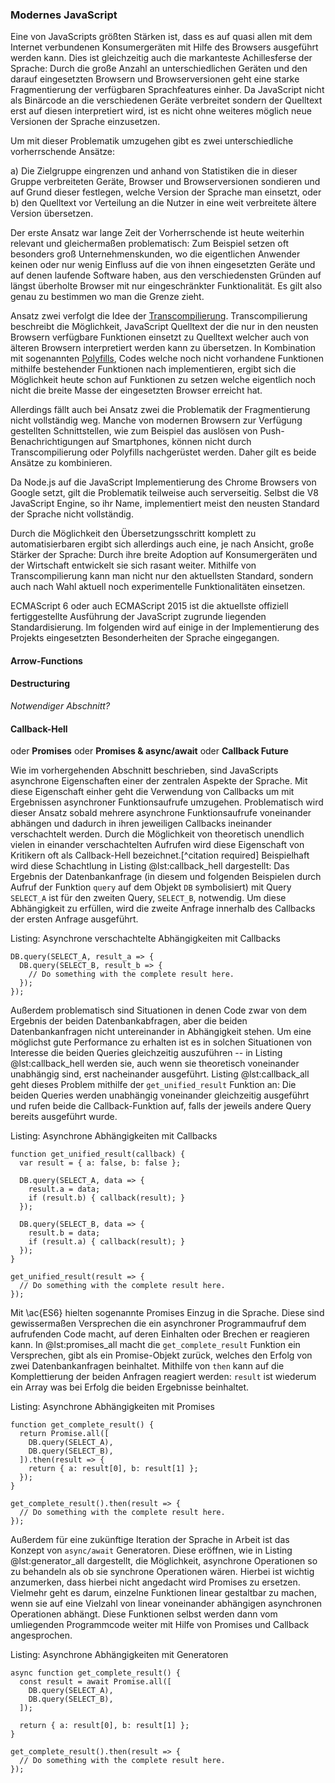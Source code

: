 ### Modernes JavaScript
Eine von JavaScripts größten Stärken ist, dass es auf quasi allen mit dem Internet verbundenen Konsumergeräten mit Hilfe des Browsers ausgeführt werden kann. Dies ist gleichzeitig auch die markanteste Achillesferse der Sprache: Durch die große Anzahl an unterschiedlichen Geräten und den darauf eingesetzten Browsern und Browserversionen geht eine starke Fragmentierung der verfügbaren Sprachfeatures einher. Da JavaScript nicht als Binärcode an die verschiedenen Geräte verbreitet sondern der Quelltext erst auf diesen interpretiert wird, ist es nicht ohne weiteres möglich neue Versionen der Sprache einzusetzen.

Um mit dieser Problematik umzugehen gibt es zwei unterschiedliche vorherrschende Ansätze:

  a) Die Zielgruppe eingrenzen und anhand von Statistiken die in dieser Gruppe verbreiteten Geräte, Browser und Browserversionen sondieren und auf Grund dieser festlegen, welche Version der Sprache man einsetzt, oder
  b) den Quelltext vor Verteilung an die Nutzer in eine weit verbreitete ältere Version übersetzen.

Der erste Ansatz war lange Zeit der Vorherrschende ist heute weiterhin relevant und gleichermaßen problematisch: Zum Beispiel setzen oft besonders groß Unternehmenskunden, wo die eigentlichen Anwender keinen oder nur wenig Einfluss auf die von ihnen eingesetzten Geräte und auf denen laufende Software haben, aus den verschiedensten Gründen auf längst überholte Browser mit nur eingeschränkter Funktionalität. Es gilt also genau zu bestimmen wo man die Grenze zieht.

Ansatz zwei verfolgt die Idee der [Transcompilierung](#glossar). Transcompilierung beschreibt die Möglichkeit, JavaScript Quelltext der die nur in den neusten Browsern verfügbare Funktionen einsetzt zu Quelltext welcher auch von älteren Browsern interpretiert werden kann zu übersetzen. In Kombination mit sogenannten [Polyfills](#glossar), Codes welche noch nicht vorhandene Funktionen mithilfe bestehender Funktionen nach implementieren, ergibt sich die Möglichkeit heute schon auf Funktionen zu setzen welche eigentlich noch nicht die breite Masse der eingesetzten Browser erreicht hat.

Allerdings fällt auch bei Ansatz zwei die Problematik der Fragmentierung nicht vollständig weg. Manche von modernen Browsern zur Verfügung gestellten Schnittstellen, wie zum Beispiel das auslösen von Push-Benachrichtigungen auf Smartphones, können nicht durch Transcompilierung oder Polyfills nachgerüstet werden. Daher gilt es beide Ansätze zu kombinieren.

Da Node.js auf die JavaScript Implementierung des Chrome Browsers von Google setzt, gilt die Problematik teilweise auch serverseitig. Selbst die V8 JavaScript Engine, so ihr Name, implementiert meist den neusten Standard der Sprache nicht vollständig.

Durch die Möglichkeit den Übersetzungsschritt komplett zu automatisierbaren ergibt sich allerdings auch eine, je nach Ansicht, große Stärker der Sprache: Durch ihre breite Adoption auf Konsumergeräten und der Wirtschaft entwickelt sie sich rasant weiter. Mithilfe von Transcompilierung kann man nicht nur den aktuellsten Standard, sondern auch nach Wahl aktuell noch experimentelle Funktionalitäten einsetzen.

ECMAScript 6 oder auch ECMAScript 2015 ist die aktuellste offiziell fertiggestellte Ausführung der JavaScript zugrunde liegenden Standardisierung. Im folgenden wird auf einige in der Implementierung des Projekts eingesetzten Besonderheiten der Sprache eingegangen.

#### Arrow-Functions


#### Destructuring
*Notwendiger Abschnitt?*


#### Callback-Hell
oder **Promises** oder **Promises & async/await** oder **Callback Future**

Wie im vorhergehenden Abschnitt beschrieben, sind JavaScripts asynchrone Eigenschaften einer der zentralen Aspekte der Sprache. Mit diese Eigenschaft einher geht die Verwendung von Callbacks um mit Ergebnissen asynchroner Funktionsaufrufe umzugehen. Problematisch wird dieser Ansatz sobald mehrere asynchrone Funktionsaufrufe voneinander abhängen und dadurch in ihren jeweiligen Callbacks ineinander verschachtelt werden. Durch die Möglichkeit von theoretisch unendlich vielen in einander verschachtelten Aufrufen wird diese Eigenschaft von Kritikern oft als Callback-Hell bezeichnet.[^citation required] Beispielhaft wird diese Schachtlung in Listing @lst:callback_hell dargestellt: Das Ergebnis der Datenbankanfrage (in diesem und folgenden Beispielen durch Aufruf der Funktion `query` auf dem Objekt `DB` symbolisiert) mit Query `SELECT_A` ist für den zweiten Query, `SELECT_B`, notwendig. Um diese Abhängigkeit zu erfüllen, wird die zweite Anfrage innerhalb des Callbacks der ersten Anfrage ausgeführt.

Listing: Asynchrone verschachtelte Abhängigkeiten mit Callbacks

~~~{.javascript #lst:callback_hell}
DB.query(SELECT_A, result_a => {
  DB.query(SELECT_B, result_b => {
    // Do something with the complete result here.
  });
});
~~~

Außerdem problematisch sind Situationen in denen Code zwar von dem Ergebnis der beiden Datenbankabfragen, aber die beiden Datenbankanfragen nicht untereinander in Abhängigkeit stehen. Um eine möglichst gute Performance zu erhalten ist es in solchen Situationen von Interesse die beiden Queries gleichzeitig auszuführen -- in Listing @lst:callback_hell werden sie, auch wenn sie theoretisch voneinander unabhängig sind, erst nacheinander ausgeführt. Listing @lst:callback_all geht dieses Problem mithilfe der `get_unified_result` Funktion an: Die beiden Queries werden unabhängig voneinander gleichzeitig ausgeführt und rufen beide die Callback-Funktion auf, falls der jeweils andere Query bereits ausgeführt wurde.

Listing: Asynchrone Abhängigkeiten mit Callbacks

~~~{.javascript #lst:callback_all}
function get_unified_result(callback) {
  var result = { a: false, b: false };

  DB.query(SELECT_A, data => { 
    result.a = data; 
    if (result.b) { callback(result); }
  });

  DB.query(SELECT_B, data => { 
    result.b = data; 
    if (result.a) { callback(result); }
  });
}

get_unified_result(result => {
  // Do something with the complete result here.
});
~~~

Mit \ac{ES6} hielten sogenannte Promises Einzug in die Sprache. Diese sind gewissermaßen Versprechen die ein asynchroner Programmaufruf dem aufrufenden Code macht, auf deren Einhalten oder Brechen er reagieren kann. In @lst:promises_all macht die `get_complete_result` Funktion ein Versprechen, gibt als ein Promise-Objekt zurück, welches den Erfolg von zwei Datenbankanfragen beinhaltet. Mithilfe von `then` kann auf die Komplettierung der beiden Anfragen reagiert werden: `result` ist wiederum ein Array was bei Erfolg die beiden Ergebnisse beinhaltet.

Listing: Asynchrone Abhängigkeiten mit Promises

~~~{.javascript #lst:promises_all}
function get_complete_result() {
  return Promise.all([
    DB.query(SELECT_A),
    DB.query(SELECT_B),
  ]).then(result => {
    return { a: result[0], b: result[1] };
  });
}

get_complete_result().then(result => {
  // Do something with the complete result here.
});
~~~

Außerdem für eine zukünftige Iteration der Sprache in Arbeit ist das Konzept von `async/await` Generatoren. Diese eröffnen, wie in Listing @lst:generator_all dargestellt, die Möglichkeit, asynchrone Operationen so zu behandeln als ob sie synchrone Operationen wären. Hierbei ist wichtig anzumerken, dass hierbei nicht angedacht wird Promises zu ersetzen. Vielmehr geht es darum, einzelne Funktionen linear gestaltbar zu machen, wenn sie auf eine Vielzahl von linear voneinander abhängigen asynchronen Operationen abhängt. Diese Funktionen selbst werden dann vom umliegenden Programmcode weiter mit Hilfe von Promises und Callback angesprochen.

Listing: Asynchrone Abhängigkeiten mit Generatoren

~~~{.javascript #lst:generator_all}
async function get_complete_result() {
  const result = await Promise.all([
    DB.query(SELECT_A),
    DB.query(SELECT_B),
  ]);

  return { a: result[0], b: result[1] };
}

get_complete_result().then(result => {
  // Do something with the complete result here.
});
~~~

